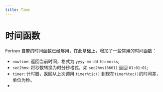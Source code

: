 ```yaml
---
title: Time
---
```


# 时间函数

Fortran 自带的时间函数已经够用，在此基础上，增加了一些常用的时间函数：

* `nowtime`: 返回当前时间，格式为 `yyyy-mm-dd hh:mm:ss`;
* `sec2hms`: 将秒数转换为时分秒格式，如 `sec2hms(3661)` 返回 `01:01:01`;
* `timer`: 计时器，返回从上次调用 `timer%tic()` 到现在`timer%toc()`的时间差，单位为秒。
* 